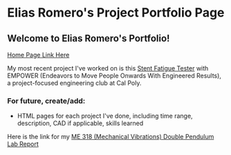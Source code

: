 # Elias Romero's Project Portfolio Page
## Welcome to Elias Romero's Portfolio!

[Home Page Link Here](https://ewromero.github.io/home.html)  

My most recent project I've worked on is this [Stent Fatigue Tester](https://www.cpempower.com/fdps?pgid=lnkl60a5-39d1a603-d68b-4beb-9e68-67054b906b6c) with EMPOWER (Endeavors to Move People Onwards With Engineered Results), a project-focused engineering club at Cal Poly.

### For future, create/add:
- HTML pages for each project I've done, including time range, description, CAD if applicable, skills learned 

Here is the link for my [ME 318 (Mechanical Vibrations) Double Pendulum Lab Report](https://www.youtube.com/watch?v=ncIsSG78-no)


